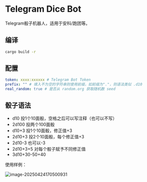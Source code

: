 # Telegram Dice Bot

Telegram骰子机器人，适用于安科/跑团等。

## 编译

```bash
cargo build -r
```

## 配置

```yaml
token: xxxx:xxxxxx # Telegram Bot Token
prefix: "" # 填入不为空的字符串则使用前缀，如前缀为"."，则语法类似 .d10
real_random: true # 是否从 random.org 获取随机数 seed
```

## 骰子语法

- d10 投1个10面骰，空格之后可以写注释（也可以不写）
- 2d100 投两个100面骰
- d10+3 投1个10面骰，修正值+3
- 2d10+3 投2个10面骰，每个修正值+3
- 2d10-3 也可以-3
- 2d10+3+5 对每个骰子赋予不同修正值
- 3d10+30-50+40

使用样例：

![image-20250424170500931](https://public.ptree.top/picgo/2025/04/1745485503.png)